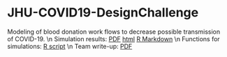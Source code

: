 # JHU-COVID19-DesignChallenge
Modeling of blood donation work flows to decrease possible transmission of COVID-19. \n
Simulation results: [PDF](https://github.com/ryland-mortlock/JHU-COVID19-DesignChallenge/blob/master/Modeling_Blood_Donation_Workflows.pdf) [html](https://github.com/ryland-mortlock/JHU-COVID19-DesignChallenge/blob/master/Modeling_Blood_Donation_Workflows.html) [R Markdown](https://github.com/ryland-mortlock/JHU-COVID19-DesignChallenge/blob/master/Modeling_Blood_Donation_Workflows.Rmd) \n
Functions for simulations: [R script](https://github.com/ryland-mortlock/JHU-COVID19-DesignChallenge/blob/master/helper_functions.R) \n
Team write-up: [PDF](https://drive.google.com/a/usc.edu/file/d/16ilvdmfX2IAOW6BXO_oCtSy24ctWj9Lc/view?usp=sharing)
